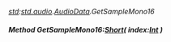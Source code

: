 _[std](../../modules/std/std-module.md):[std.audio](../../modules/std/std-audio.md).[AudioData](../../modules/std/std-audio-audiodata.md).GetSampleMono16_
##### Method GetSampleMono16:[Short](../../modules/wonkey/wonkey-types-short.md)( index:[Int](../../modules/wonkey/wonkey-types-int.md) )
